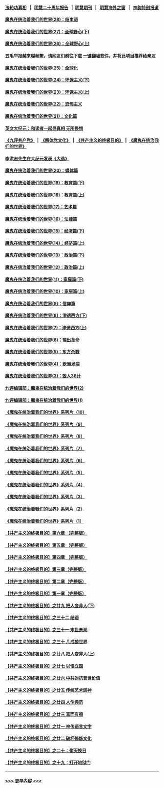 #### [法轮功真相](https://github.com/gfw-breaker/truth/blob/master/README.md?t=0) &nbsp;&nbsp;|&nbsp;&nbsp; [明慧二十周年报告](https://github.com/gfw-breaker/mh-reports/blob/master/README.md?t=0) &nbsp;&nbsp;|&nbsp;&nbsp;[明慧期刊](https://github.com/gfw-breaker/mh-qikan) &nbsp;&nbsp;|&nbsp;&nbsp; [明慧海外之窗](https://github.com/gfw-breaker/mh-news/blob/master/README.md?t=0) &nbsp;&nbsp;|&nbsp;&nbsp; [神韵特别报道](https://github.com/gfw-breaker/mh-news/blob/master/shenyun.md?t=0)
#### [魔鬼在统治着我们的世界(28)：结束语](../pages/nsc422/n10936246.md?t=07031401) 
#### [魔鬼在统治着我们的世界(27)：全球野心(下)](../pages/nsc422/n10928319.md?t=07031401) 
#### [魔鬼在统治着我们的世界(26)：全球野心(上)](../pages/nsc422/n10900318.md?t=07031401) 
#### 五毛举报越来越频繁，请网友们前往下载 [一键翻墙软件](https://github.com/gfw-breaker/ssr-accounts)，并将此项目推荐给亲友
#### [魔鬼在统治着我们的世界(25)：全球化](../pages/nsc422/n10788205.md?t=07031401) 
#### [魔鬼在统治着我们的世界(24)：环保主义(下)](../pages/nsc422/n10695307.md?t=07031401) 
#### [魔鬼在统治着我们的世界(23)：环保主义(上)](../pages/nsc422/n10688613.md?t=07031401) 
#### [魔鬼在统治着我们的世界(22)：恐怖主义](../pages/nsc422/n10614727.md?t=07031401) 
#### [魔鬼在统治着我们的世界(21)：文化篇](../pages/nsc422/n10597706.md?t=07031401) 
#### [英文大纪元：和读者一起寻真相 无所畏惧](../pages/nsc422/n12542027.md?t=07031401) 
#### [《九评共产党》](https://github.com/begood0513/9ping.md/blob/master/README.md) &nbsp;|&nbsp; [《解体党文化》](../../../../jtdwh.md/blob/master/README.md)  &nbsp;|&nbsp; [《共产主义的终极目的》](../../../../gczydzjmd.md/blob/master/README.md) &nbsp;|&nbsp; [《魔鬼在统治我们的世界》](../../../../mgztzwmdsj.md/blob/master/README.md) 
#### [李洪志先生在大纪元发表《大选》](../pages/nsc422/n12534746.md?t=07031401) 
#### [魔鬼在统治着我们的世界(20)：媒体篇](../pages/nsc422/n10586579.md?t=07031401) 
#### [魔鬼在统治着我们的世界(19)：教育篇(下)](../pages/nsc422/n10564808.md?t=07031401) 
#### [魔鬼在统治着我们的世界(18)：教育篇(上)](../pages/nsc422/n10526970.md?t=07031401) 
#### [魔鬼在统治着我们的世界(17)：艺术篇](../pages/nsc422/n10499093.md?t=07031401) 
#### [魔鬼在统治着我们的世界(16)：法律篇](../pages/nsc422/n10485969.md?t=07031401) 
#### [魔鬼在统治着我们的世界(15)：经济篇(下)](../pages/nsc422/n10469975.md?t=07031401) 
#### [魔鬼在统治着我们的世界(14)：经济篇(上)](../pages/nsc422/n10457370.md?t=07031401) 
#### [魔鬼在统治着我们的世界(13)：政治篇(下)](../pages/nsc422/n10448270.md?t=07031401) 
#### [魔鬼在统治着我们的世界(12)：政治篇(上)](../pages/nsc422/n10444576.md?t=07031401) 
#### [魔鬼在统治着我们的世界(11)：家庭篇(下)](../pages/nsc422/n10440961.md?t=07031401) 
#### [魔鬼在统治着我们的世界(10)：家庭篇(上)](../pages/nsc422/n10435448.md?t=07031401) 
#### [魔鬼在统治着我们的世界(9)：信仰篇](../pages/nsc422/n10432159.md?t=07031401) 
#### [魔鬼在统治着我们的世界(8)：渗透西方(下)](../pages/nsc422/n10429603.md?t=07031401) 
#### [魔鬼在统治着我们的世界(7)：渗透西方(上)](../pages/nsc422/n10426013.md?t=07031401) 
#### [魔鬼在统治着我们的世界(6)：输出革命](../pages/nsc422/n10421536.md?t=07031401) 
#### [魔鬼在统治着我们的世界(5)：东方杀戮](../pages/nsc422/n10417707.md?t=07031401) 
#### [魔鬼在统治着我们的世界(4)：欧洲发端](../pages/nsc422/n10414890.md?t=07031401) 
#### [魔鬼在统治着我们的世界(3)：毁人36计](../pages/nsc422/n10411583.md?t=07031401) 
#### [九评编辑部：魔鬼在统治着我们的世界(2)](../pages/nsc422/n10410036.md?t=07031401) 
#### [九评编辑部：魔鬼在统治着我们的世界(1)](../pages/nsc422/n10406825.md?t=07031401) 
#### [《魔鬼在统治着我们的世界》系列片（10）](../pages/nsc422/n12292670.md?t=07031401) 
#### [《魔鬼在统治着我们的世界》系列片（9）](../pages/nsc422/n12290859.md?t=07031401) 
#### [《魔鬼在统治着我们的世界》系列片（8）](../pages/nsc422/n12287445.md?t=07031401) 
#### [《魔鬼在统治着我们的世界》系列片（7）](../pages/nsc422/n12283425.md?t=07031401) 
#### [《魔鬼在统治着我们的世界》系列片（6）](../pages/nsc422/n12282314.md?t=07031401) 
#### [《魔鬼在统治着我们的世界》系列片（5）](../pages/nsc422/n12281419.md?t=07031401) 
#### [《魔鬼在统治着我们的世界》系列片（4）](../pages/nsc422/n12274024.md?t=07031401) 
#### [《魔鬼在统治着我们的世界》系列片（3）](../pages/nsc422/n12271322.md?t=07031401) 
#### [《魔鬼在统治着我们的世界》系列片（2）](../pages/nsc422/n12269049.md?t=07031401) 
#### [《魔鬼在统治着我们的世界》系列片（1）](../pages/nsc422/n12267575.md?t=07031401) 
#### [【共产主义的终极目的】第六章 （完整版）](../pages/nsc422/n11428913.md?t=07031401) 
#### [【共产主义的终极目的】第五章 （完整版）](../pages/nsc422/n11428912.md?t=07031401) 
#### [【共产主义的终极目的】第四章 （完整版）](../pages/nsc422/n11428907.md?t=07031401) 
#### [【共产主义的终极目的】第三章（完整版）](../pages/nsc422/n11428848.md?t=07031401) 
#### [【共产主义的终极目的】第二章（完整版）](../pages/nsc422/n11428831.md?t=07031401) 
#### [【共产主义的终极目的】第一章（完整版）](../pages/nsc422/n11417651.md?t=07031401) 
#### [【共产主义的终极目的】之廿九 把人变非人(下)](../pages/nsc422/n11344140.md?t=07031401) 
#### [【共产主义的终极目的】之三十二 结语](../pages/nsc422/n11360535.md?t=07031401) 
#### [【共产主义的终极目的】之三十一 末世景观](../pages/nsc422/n11351129.md?t=07031401) 
#### [【共产主义的终极目的】之三十 几成狼世界](../pages/nsc422/n11348280.md?t=07031401) 
#### [【共产主义的终极目的】之廿八 把人变非人(上)](../pages/nsc422/n11340492.md?t=07031401) 
#### [【共产主义的终极目的】之廿七 以恨立国](../pages/nsc422/n11336944.md?t=07031401) 
#### [【共产主义的终极目的】之廿六 中共对抗普世价值](../pages/nsc422/n11324785.md?t=07031401) 
#### [【共产主义的终极目的】之廿五 传统艺术颂神](../pages/nsc422/n11296396.md?t=07031401) 
#### [【共产主义的终极目的】之廿四 人伦典范](../pages/nsc422/n11296397.md?t=07031401) 
#### [【共产主义的终极目的】之廿三 富而有德](../pages/nsc422/n11283598.md?t=07031401) 
#### [【共产主义的终极目的】之廿一 神传语言文字](../pages/nsc422/n11263265.md?t=07031401) 
#### [【共产主义的终极目的】之廿二 破坏修炼文化](../pages/nsc422/n11245728.md?t=07031401) 
#### [【共产主义的终极目的】之二十：偷天换日](../pages/nsc422/n11238846.md?t=07031401) 
#### [【共产主义的终极目的】之十九：打开地狱门](../pages/nsc422/n11206376.md?t=07031401) 

----
#### [ >>> 更早内容 <<< ](../indexes/nsc422-earlier.md)
